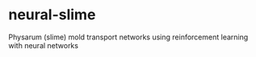 # neural-slime
Physarum (slime) mold transport networks using reinforcement learning with neural networks
